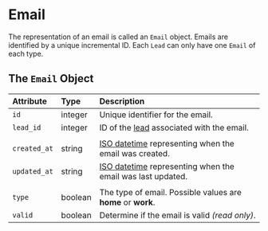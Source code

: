 # Email

The representation of an email is called an `Email` object. Emails are identified by a unique incremental ID.  Each `Lead` can only have one `Email` of each type.

## The `Email` Object

| **Attribute** | **Type** | **Description** |
| :--- | :--- | :--- |
| `id` | integer | Unique identifier for the email. |
| `lead_id` | integer | ID of the [lead](lead.md#the-lead-object) associated with the email. |
|  |  |  |
| `created_at` | string | [ISO datetime](https://en.wikipedia.org/wiki/ISO_8601) representing when the email was created. |
| `updated_at` | string | [ISO datetime](https://en.wikipedia.org/wiki/ISO_8601) representing when the email was last updated. |
|  |  |  |
| `type` | boolean | The type of email. Possible values are **home** or **work**. |
| `valid` | boolean | Determine if the email is valid _\(read only\)_. |

